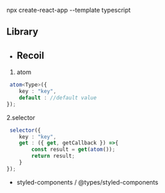
 npx create-react-app --template typescript

## Library
- ## **Recoil**

 1. atom
```typescript
 atom<Type>({
    key : "key",
    default : //default value
});
```
 2.selector
```typescript
 selector({
    key : "key",
    get : ({ get, getCallback }) =>{
        const result = get(atom());
        return result;
    }
});
```
- styled-components / @types/styled-components
